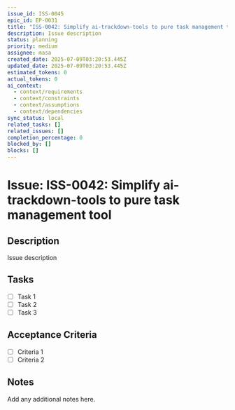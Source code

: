 ```yaml
---
issue_id: ISS-0045
epic_id: EP-0031
title: "ISS-0042: Simplify ai-trackdown-tools to pure task management tool"
description: Issue description
status: planning
priority: medium
assignee: masa
created_date: 2025-07-09T03:20:53.445Z
updated_date: 2025-07-09T03:20:53.445Z
estimated_tokens: 0
actual_tokens: 0
ai_context:
  - context/requirements
  - context/constraints
  - context/assumptions
  - context/dependencies
sync_status: local
related_tasks: []
related_issues: []
completion_percentage: 0
blocked_by: []
blocks: []
---
```


# Issue: ISS-0042: Simplify ai-trackdown-tools to pure task management tool

## Description
Issue description

## Tasks
- [ ] Task 1
- [ ] Task 2
- [ ] Task 3

## Acceptance Criteria
- [ ] Criteria 1
- [ ] Criteria 2

## Notes
Add any additional notes here.
